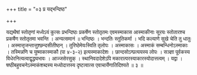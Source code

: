 +++
title = "०३ प्र यद्भन्दिष्ठ"

+++

यद्यथैषां स्तोतृणां मध्येऽयं कुत्सः प्रभन्दिष्ठः प्रकर्षेण स्तोतृतमः एवमस्माकास आस्माकीनाः सूरयः स्तोतारश्च प्रकर्षेण स्तोतृतमा भवन्ति । अन्यत्समानं ॥ भन्दिष्ठः । भन्दतिः स्तुतिकर्मा । भदि कल्याणे सुखे चेति तु धातुः । अस्मात्तृजन्तात्तुश्छन्दसीतीष्ठन् । तुरिष्ठेमेयःस्विति तृलोपः । अस्माकासः । अस्माकं सम्बन्धिनोऽस्माकाः । तस्मिन्नणि च युष्माकास्माकौ (पा ४-३-२) इत्यस्माकादेशः । छान्दसोऽण्प्रत्ययस्य लोपः । सञ्ज्ञा पूर्वकस्य विधेरनित्यत्वाद्वृद्ध्यभावः । आज्जसेरसुक् । स्थानिवदादेशेऽपि मकारात्परस्याकारस्योदात्तत्वम् । यद्वा । षष्ठीबहुवचनेऽस्माकंशब्दस्य मध्योदात्तस्य दृष्टत्वात्स एवाचार्येणातिदिश्यते ॥ ३ ॥